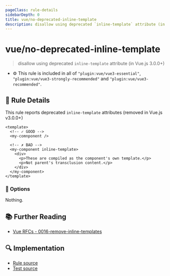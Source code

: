 ```yaml
---
pageClass: rule-details
sidebarDepth: 0
title: vue/no-deprecated-inline-template
description: disallow using deprecated `inline-template` attribute (in Vue.js 3.0.0+)
---
```

# vue/no-deprecated-inline-template
> disallow using deprecated `inline-template` attribute (in Vue.js 3.0.0+)

- :gear: This rule is included in all of `"plugin:vue/vue3-essential"`, `"plugin:vue/vue3-strongly-recommended"` and `"plugin:vue/vue3-recommended"`.

## :book: Rule Details

This rule reports deprecated `inline-template` attributes (removed in Vue.js v3.0.0+)

<eslint-code-block :rules="{'vue/no-deprecated-inline-template': ['error']}">

```vue
<template>
  <!-- ✓ GOOD -->
  <my-comnponent />

  <!-- ✗ BAD -->
  <my-component inline-template>
    <div>
      <p>These are compiled as the component's own template.</p>
      <p>Not parent's transclusion content.</p>
    </div>
  </my-component>
</template>
```

</eslint-code-block>

### :wrench: Options

Nothing.

## :books: Further Reading

- [Vue RFCs - 0016-remove-inline-templates](https://github.com/vuejs/rfcs/blob/master/active-rfcs/0016-remove-inline-templates.md)

## :mag: Implementation

- [Rule source](https://github.com/vuejs/eslint-plugin-vue/blob/master/lib/rules/no-deprecated-inline-template.js)
- [Test source](https://github.com/vuejs/eslint-plugin-vue/blob/master/tests/lib/rules/no-deprecated-inline-template.js)
